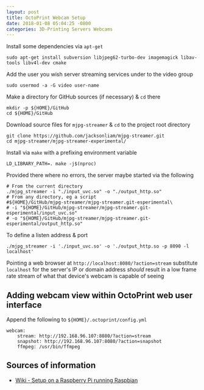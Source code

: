 ```yaml
---
layout: post
title: OctoPrint Webcam Setup
date: 2018-01-08 05:04:25 -0800
categories: 3D-Printing Servers Webcams
---
```



Install some dependencies via `apt-get`


    sudo apt-get install subversion libjpeg62-turbo-dev imagemagick libav-tools libv4l-dev cmake


Add the user you wish server streaming services under to the video group


    sudo usermod -a -G video user-name


Make a directory for GitHub sources (if necessary) & `cd` there


    mkdir -p ${HOME}/GitHub
    cd ${HOME}/GitHub


Download source files for `mjpg-streamer` & `cd` to the project root directory


    git clone https://github.com/jacksonliam/mjpg-streamer.git
    cd mjpg-streamer/mjpg-streamer-experimental/


Install via `make` with a prefixing environment variable


    LD_LIBRARY_PATH=. make -j$(nproc)


Provided there where no errors, the server maybe started via the following


    # From the current directory
    ./mjpg_streamer -i "./input_uvc.so" -o "./output_http.so"
    # From any directory, eg a script
    #${HOME}/GitHub/mjpg-streamer/mjpg-streamer.git-esperimental\
    # -i "${HOME}/GitHub/mjpg-streamer/mjpg-streamer.git-esperimental/input_uvc.so"
    # -o "${HOME}/GitHub/mjpg-streamer/mjpg-streamer.git-esperimental/output_http.so"


To define a listen address & port


    ./mjpg_streamer -i './input_uvc.so' -o './output_http.so -p 8090 -l localhost'


Pointing a web browser at `http://localhost:8080/?action=stream` substitute `localhost`
 for the server's IP or domain address *should* result in a low frame rate stream
 of what that device's webcam is capable of seeing


## Adding webcam view within OctoPrint web user interface


Append the following to `${HOME}/.octoprint/config.yml`


    webcam:
        stream: http://192.168.96.107:8080/?action=stream
        snapshot: http://192.168.96.107:8080/?action=snapshot
        ffmpeg: /usr/bin/ffmpeg


## Sources of information


- [Wiki - Setup on a Raspberry Pi running Raspbian](https://github.com/foosel/OctoPrint/wiki/Setup-on-a-Raspberry-Pi-running-Raspbian)

